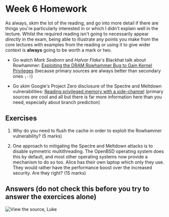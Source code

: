 # Week 6 Homework

As always, skim the lot of the reading, and go into more detail if
there are things you're particularly interested in or which I didn't
explain well in the lecture.  Whilst the required reading isn't going
to necessarily appear _directly_ in the exam, being able to illustrate
any points you make from the core lectures with examples from the
reading or using it to give wider context is **always** going to be
worth a mark or two.

- Go watch _Mark Seaborn_ and _Halvar Flake's_ Blackhat talk about
  Rowhammer: [Exploiting the DRAM Rowhammer Bug to Gain Kernel Privileges](https://youtu.be/0U7511Fb4to) (because primary sources
  are always better than secondary ones `;-)`)
  
- Go _skim_ Google's Project Zero disclosure of the Spectre and
  Meltdown vulnerabilities: [Reading privileged memory with a
  side-channel](https://googleprojectzero.blogspot.com/2018/01/reading-privileged-memory-with-side.html)
  (primary sources _are_ cool and all but there is far more information
  here than you need, especially about branch prediction)
  
  
## Exercises

1. Why do you need to flush the cache in order to exploit the Rowhammer
  vulnerability? (5 marks)
  


2. One approach to mitigating the Spectre and Meltdown attacks is to
  disable symmetric multithreading.  The OpenBSD operating
  system does this by default, and most other operating systems now
  provide a mechanism to do so too.  Alice has their own laptop which
  only they use.  They would rather have the performance boost over
  the increased security.  Are they right? (15 marks)


## Answers (do not check this before you try to answer the exercices alone)

![View the source, Luke](https://raw.githubusercontent.com/cs-uob/COMSM0049/master/docs/extra/view-the-source.jpg)

<!--
1. Rowhammer works by repeatedly discharging the capacitors 
implementing RAM by reading and writing repeatedly (2).  If there 
 is a cache in the way then the first read will go to the RAM but
 subsequent ones will go to the cache (2) Consequently you need to 
flush between writes to ensure the write goes to the cache (1) 


2. 
There are a lot of arguments you *could* make here.
You could say:

- Alice is the only user on there laptop so its unlikely another user
  may be able to leak her keys specifically.  If they're running servers
  though off their laptop then they might rethink that as the server
  process could be manipulated.

- Alice is a grown up.  If they would prefer speed over security then
  they can make their own choice---if the laptop is just used for junk
  projects then maybe its fine?  But how much performance do they
  really need?  Is not an awful lot more security against an exploit
  path we know gets exploited.  Does word and a webbrowser really need
  100% raw power?
  
- Alice may not be a security expert and may not fully understand the
  implications of a fairly complicated attack; but given the number of
  crypto papers they're in they probably are, and who are we to judge
  them?
  
Ultimately, I *have* re-enabled SMT before, but it is a decision that 
depends on what your workflow is.  If there is any doubt then it 
should be off and remain off (security by default).

Though as Greg Kroah-Hartman said: 

https://youtu.be/jI3YE3Jlgw8
-->

